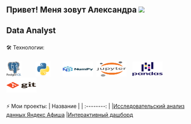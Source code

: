 <h2> Привет! Меня зовут Александра <img src="https://media.giphy.com/media/mGcNjsfWAjY5AEZNw6/giphy.gif" width="50"></h2>

## Data Analyst

###

🛠 Технологии:</h3>

###

<div align="left">
<img src="https://raw.githubusercontent.com/devicons/devicon/master/icons/postgresql/postgresql-original-wordmark.svg" alt="postgresql" width="40" height="40"/> 
<img width="30" />
<img src="https://github.com/devicons/devicon/blob/master/icons/python/python-original.svg" title="Python" alt="Python" width="" height="40"/>&nbsp;
  <img width="20" />
<img src="https://github.com/devicons/devicon/blob/master/icons/numpy/numpy-original-wordmark.svg" title="NumPy" alt="NumPy" width="80" height="40"/>&nbsp<img width="1" />
<img src="https://github.com/devicons/devicon/blob/master/icons/jupyter/jupyter-original-wordmark.svg" title="Jupyter" alt="Jupyter" width="80" height="40"/>&nbsp;
<img width="5" />
<img src="https://github.com/devicons/devicon/blob/master/icons/pandas/pandas-original-wordmark.svg" title="Pandas" alt="Pandas" width="80" height="40"/>&nbsp;
<img width="8" />
<img src="https://github.com/devicons/devicon/blob/master/icons/git/git-original-wordmark.svg" title="Git" **alt="Git" width="80" height="40"/>
</div>

###

⚡ Мои проекты:
| Название |
| :--------: |
|[Исследовательский анализ данных Яндекс Афиша](https://github.com/aleksandra-fedorova/my-projects/tree/main/Исследовательский%20анализ%20данных%20Яндекс%20Афиша) 
|[Интерактивный дашборд](https://github.com/aleksandra-fedorova/my-projects/tree/main/Интерактивный%20дашборд%20(анализ%20метрик)) 
